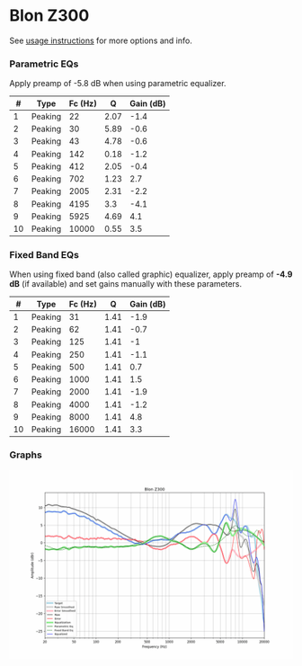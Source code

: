 # Blon Z300
See [usage instructions](https://github.com/jaakkopasanen/AutoEq#usage) for more options and info.

### Parametric EQs
Apply preamp of -5.8 dB when using parametric equalizer.

|   # | Type    |   Fc (Hz) |    Q |   Gain (dB) |
|-----|---------|-----------|------|-------------|
|   1 | Peaking |        22 | 2.07 |        -1.4 |
|   2 | Peaking |        30 | 5.89 |        -0.6 |
|   3 | Peaking |        43 | 4.78 |        -0.6 |
|   4 | Peaking |       142 | 0.18 |        -1.2 |
|   5 | Peaking |       412 | 2.05 |        -0.4 |
|   6 | Peaking |       702 | 1.23 |         2.7 |
|   7 | Peaking |      2005 | 2.31 |        -2.2 |
|   8 | Peaking |      4195 | 3.3  |        -4.1 |
|   9 | Peaking |      5925 | 4.69 |         4.1 |
|  10 | Peaking |     10000 | 0.55 |         3.5 |

### Fixed Band EQs
When using fixed band (also called graphic) equalizer, apply preamp of **-4.9 dB** (if available) and set gains manually with these parameters.

|   # | Type    |   Fc (Hz) |    Q |   Gain (dB) |
|-----|---------|-----------|------|-------------|
|   1 | Peaking |        31 | 1.41 |        -1.9 |
|   2 | Peaking |        62 | 1.41 |        -0.7 |
|   3 | Peaking |       125 | 1.41 |        -1   |
|   4 | Peaking |       250 | 1.41 |        -1.1 |
|   5 | Peaking |       500 | 1.41 |         0.7 |
|   6 | Peaking |      1000 | 1.41 |         1.5 |
|   7 | Peaking |      2000 | 1.41 |        -1.9 |
|   8 | Peaking |      4000 | 1.41 |        -1.2 |
|   9 | Peaking |      8000 | 1.41 |         4.8 |
|  10 | Peaking |     16000 | 1.41 |         3.3 |

### Graphs
![](./Blon%20Z300.png)
